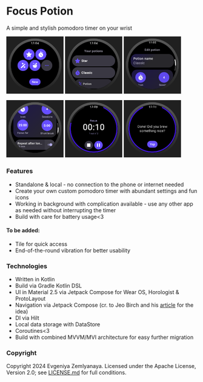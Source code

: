 # Focus Potion

A simple and stylish pomodoro timer on your wrist

<p>
  <img alt="Login page" src="images/main.png" width="30%" />
  <img alt="Main page" src="images/list.png" width="30%" />
  <img alt="History page" src="images/settings1.png" width="30%" />
</p>
<p>
  <img alt="Profile page" src="images/settings2.png" width="30%" />
  <img alt="Profile page" src="images/timer.png" width="30%" />
  <img alt="Profile page" src="images/finished.png" width="30%" />
</p>

### Features

- Standalone & local - no connection to the phone or internet needed
- Create your own custom pomodoro timer with abundant settings and fun icons
- Working in background with complication available - use any other app as needed without interrupting the timer
- Build with care for battery usage<3

#### To be added:

- Tile for quick access
- End-of-the-round vibration for better usability

### Technologies

- Written in Kotlin
- Build via Gradle Kotlin DSL
- UI in Material 2.5 via Jetpack Compose for Wear OS, Horologist & ProtoLayout
- Navigation via Jetpack Compose (cr. to Jeo Birch and
  his [article](https://joebirch.co/android/modular-navigation-with-jetpack-compose/) for the idea)
- DI via Hilt
- Local data storage with DataStore
- Coroutines<3
- Build with combined MVVM/MVI architecture for easy further migration

### Copyright

Copyright 2024 Evgeniya Zemlyanaya.
Licensed under the Apache License, Version 2.0; see [LICENSE.md](LICENSE.md) for full conditions.